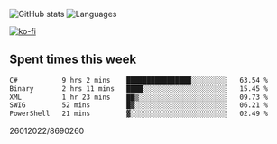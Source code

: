 ![GitHub stats](https://github-readme-stats.vercel.app/api?username=emipa606&theme=github_dark&show_icons=true) 
![Languages](https://github-readme-stats.vercel.app/api/top-langs/?username=emipa606&theme=github_dark&layout=compact)

[![ko-fi](https://ko-fi.com/img/githubbutton_sm.svg)](https://ko-fi.com/G2G55DDYD)

## Spent times this week
<!--START_SECTION:waka-->

```txt
C#           9 hrs 2 mins    ████████████████░░░░░░░░░   63.54 %
Binary       2 hrs 11 mins   ████░░░░░░░░░░░░░░░░░░░░░   15.45 %
XML          1 hr 23 mins    ██▒░░░░░░░░░░░░░░░░░░░░░░   09.73 %
SWIG         52 mins         █▓░░░░░░░░░░░░░░░░░░░░░░░   06.21 %
PowerShell   21 mins         ▓░░░░░░░░░░░░░░░░░░░░░░░░   02.49 %
```

<!--END_SECTION:waka-->


26012022/8690260
